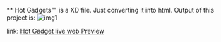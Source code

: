 ** Hot Gadgets"" is a XD file.
Just converting it into html.
Output of this project is:
![img1](https://i.ibb.co/nzjHT9X/screencapture-phero-lab-github-io-hot-gadgets-2022-07-10-17-30-32.png)

link: [Hot Gadget live web Preview](https://phero-lab.github.io/hot-gadgets/)